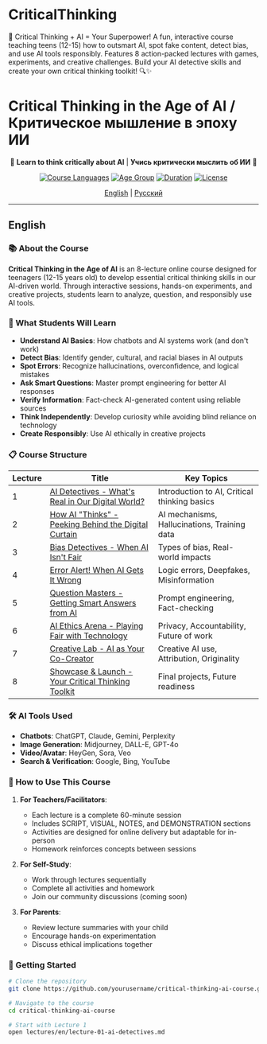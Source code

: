 # CriticalThinking
🤖 Critical Thinking + AI = Your Superpower! A fun, interactive course teaching teens (12-15) how to outsmart AI, spot fake content, detect bias, and use AI tools responsibly. Features 8 action-packed lectures with games, experiments, and creative challenges. Build your AI detective skills and create your own critical thinking toolkit! 🔍✨

# Critical Thinking in the Age of AI / Критическое мышление в эпоху ИИ

<div align="center">

🤖 **Learn to think critically about AI** | **Учись критически мыслить об ИИ** 🧠

[![Course Languages](https://img.shields.io/badge/Languages-EN%20%7C%20RU-blue)](README.md)
[![Age Group](https://img.shields.io/badge/Age-12--15-green)](README.md)
[![Duration](https://img.shields.io/badge/Duration-8%20Lectures-orange)](README.md)
[![License](https://img.shields.io/badge/License-MIT-yellow)](LICENSE)

[English](#english) | [Русский](#russian)

</div>

---

## English

### 📚 About the Course

**Critical Thinking in the Age of AI** is an 8-lecture online course designed for teenagers (12-15 years old) to develop essential critical thinking skills in our AI-driven world. Through interactive sessions, hands-on experiments, and creative projects, students learn to analyze, question, and responsibly use AI tools.

### 🎯 What Students Will Learn

- **Understand AI Basics**: How chatbots and AI systems work (and don't work)
- **Detect Bias**: Identify gender, cultural, and racial biases in AI outputs
- **Spot Errors**: Recognize hallucinations, overconfidence, and logical mistakes
- **Ask Smart Questions**: Master prompt engineering for better AI responses
- **Verify Information**: Fact-check AI-generated content using reliable sources
- **Think Independently**: Develop curiosity while avoiding blind reliance on technology
- **Create Responsibly**: Use AI ethically in creative projects

### 📋 Course Structure

| Lecture | Title | Key Topics |
|---------|-------|------------|
| 1 | [AI Detectives - What's Real in Our Digital World?](lectures/en/lecture-01-ai-detectives.md) | Introduction to AI, Critical thinking basics |
| 2 | [How AI "Thinks" - Peeking Behind the Digital Curtain](lectures/en/lecture-02-how-ai-thinks.md) | AI mechanisms, Hallucinations, Training data |
| 3 | [Bias Detectives - When AI Isn't Fair](lectures/en/lecture-03-bias-detectives.md) | Types of bias, Real-world impacts |
| 4 | [Error Alert! When AI Gets It Wrong](lectures/en/lecture-04-error-alert.md) | Logic errors, Deepfakes, Misinformation |
| 5 | [Question Masters - Getting Smart Answers from AI](lectures/en/lecture-05-question-masters.md) | Prompt engineering, Fact-checking |
| 6 | [AI Ethics Arena - Playing Fair with Technology](lectures/en/lecture-06-ai-ethics-arena.md) | Privacy, Accountability, Future of work |
| 7 | [Creative Lab - AI as Your Co-Creator](lectures/en/lecture-07-creative-lab.md) | Creative AI use, Attribution, Originality |
| 8 | [Showcase & Launch - Your Critical Thinking Toolkit](lectures/en/lecture-08-showcase-launch.md) | Final projects, Future readiness |

### 🛠️ AI Tools Used

- **Chatbots**: ChatGPT, Claude, Gemini, Perplexity
- **Image Generation**: Midjourney, DALL-E, GPT-4o
- **Video/Avatar**: HeyGen, Sora, Veo
- **Search & Verification**: Google, Bing, YouTube

### 📖 How to Use This Course

1. **For Teachers/Facilitators**:
   - Each lecture is a complete 60-minute session
   - Includes SCRIPT, VISUAL, NOTES, and DEMONSTRATION sections
   - Activities are designed for online delivery but adaptable for in-person
   - Homework reinforces concepts between sessions

2. **For Self-Study**:
   - Work through lectures sequentially
   - Complete all activities and homework
   - Join our community discussions (coming soon)

3. **For Parents**:
   - Review lecture summaries with your child
   - Encourage hands-on experimentation
   - Discuss ethical implications together

### 🚀 Getting Started

```bash
# Clone the repository
git clone https://github.com/yourusername/critical-thinking-ai-course.git

# Navigate to the course
cd critical-thinking-ai-course

# Start with Lecture 1
open lectures/en/lecture-01-ai-detectives.md
